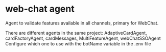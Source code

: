# web-chat agent

Agent to validate features available in all channels, primary for WebChat.

There are different agents in the same project: AdaptiveCardAgent, cardFactoryAgent, cardMessages, MultiFeatureAgent, webChatSSOAgent Configure which one to use with the botName variable in the .env file